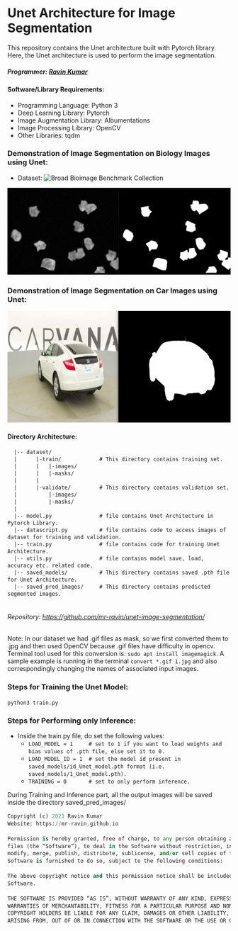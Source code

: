 # Unet Architecture for Image Segmentation

This repository contains the Unet architecture built with Pytorch library. Here, the Unet architecture is used to perform the image segmentation.

##### Programmer: [Ravin Kumar](http://mr-ravin.github.io)

#### Software/Library Requirements:
  - Programming Language: Python 3
  - Deep Learning Library: Pytorch
  - Image Augmentation Library: Albumentations 
  - Image Processing Library: OpenCV
  - Other Libraries: tqdm

###  Demonstration of Image Segmentation on Biology Images using Unet:
  - Dataset: ![Broad Bioimage Benchmark Collection](https://bbbc.broadinstitute.org/BBBC005)

![Biology Image Segmentation](https://github.com/mr-ravin/unet-image-segmentation/blob/main/biodata.png)

###  Demonstration of Image Segmentation on Car Images using Unet:

![Unet Image Segmentation](https://github.com/mr-ravin/unet-image-segmentation/blob/main/inference.jpg)

#### Directory Architecture:

```python3
  |-- dataset/
  |      |-train/            # This directory contains training set.
  |      |   |-images/
  |      |   |-masks/
  |      |
  |      |-validate/         # This directory contains validation set.
  |          |-images/
  |          |-masks/
  |
  |-- model.py               # file contains Unet Architecture in Pytorch Library.
  |-- datascript.py          # file contains code to access images of dataset for training and validation.
  |-- train.py               # file contains code for training Unet Architecture.
  |-- utils.py               # file contains model save, load, accuracy etc. related code.
  |-- saved_models/          # This directory contains saved .pth file for Unet Architecture.
  |-- saved_pred_images/     # This directory contains predicted segmented images.
  
```
###### Repository: https://github.com/mr-ravin/unet-image-segmentation/

Note: In our dataset we had .gif files as mask, so we first converted them to .jpg and then used OpenCV because .gif files have difficulty in opencv.
Terminal tool used for this conversion is: ```sudo apt install imagemagick```. A sample example is running in the terminal ```convert *.gif 1.jpg``` and also correspondingly changing the names of associated input images.

### Steps for Training the Unet Model:

```python3
python3 train.py
```

### Steps for Performing only Inference:
- Inside the train.py file, do set the following values:
  - ```LOAD_MODEL = 1     # set to 1 if you want to load weights and bias values of .pth file, else set it to 0.```
  - ```LOAD_MODEL_ID = 1  # set the model id present in saved_models/id_Unet_model.pth format (i.e. saved_models/1_Unet_model.pth).```
  - ```TRAINING = 0       # set to only perform inference.```

During Training and Inference part, all the output images will be saved inside the directory saved_pred_images/ 

```python
Copyright (c) 2021 Ravin Kumar
Website: https://mr-ravin.github.io

Permission is hereby granted, free of charge, to any person obtaining a copy of this software and associated documentation 
files (the “Software”), to deal in the Software without restriction, including without limitation the rights to use, copy, 
modify, merge, publish, distribute, sublicense, and/or sell copies of the Software, and to permit persons to whom the 
Software is furnished to do so, subject to the following conditions:

The above copyright notice and this permission notice shall be included in all copies or substantial portions of the 
Software.

THE SOFTWARE IS PROVIDED “AS IS”, WITHOUT WARRANTY OF ANY KIND, EXPRESS OR IMPLIED, INCLUDING BUT NOT LIMITED TO THE 
WARRANTIES OF MERCHANTABILITY, FITNESS FOR A PARTICULAR PURPOSE AND NONINFRINGEMENT. IN NO EVENT SHALL THE AUTHORS OR 
COPYRIGHT HOLDERS BE LIABLE FOR ANY CLAIM, DAMAGES OR OTHER LIABILITY, WHETHER IN AN ACTION OF CONTRACT, TORT OR OTHERWISE, 
ARISING FROM, OUT OF OR IN CONNECTION WITH THE SOFTWARE OR THE USE OR OTHER DEALINGS IN THE SOFTWARE.
```
